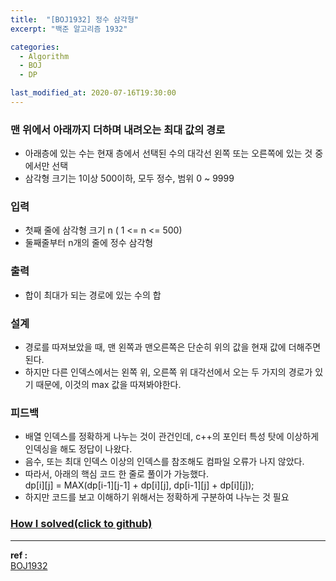 ```yaml
---
title:  "[BOJ1932] 정수 삼각형"
excerpt: "백준 알고리즘 1932"

categories:
  - Algorithm
  - BOJ
  - DP

last_modified_at: 2020-07-16T19:30:00
---
```


### 맨 위에서 아래까지 더하며 내려오는 최대 값의 경로
- 아래층에 있는 수는 현재 층에서 선택된 수의 대각선 왼쪽 또는 오른쪽에 있는 것 중에서만 선택
- 삼각형 크기는 1이상 500이하, 모두 정수, 범위 0 ~ 9999

### 입력
- 첫째 줄에 삼각형 크기 n ( 1 <= n <= 500)
- 둘째줄부터 n개의 줄에 정수 삼각형

### 출력
- 합이 최대가 되는 경로에 있는 수의 합

### 설계
- 경로를 따져보았을 때, 맨 왼쪽과 맨오른쪽은 단순히 위의 값을 현재 값에 더해주면 된다.
- 하지만 다른 인덱스에서는 왼쪽 위, 오른쪽 위 대각선에서 오는 두 가지의 경로가 있기 때문에, 이것의 max 값을 따져봐야한다.

### 피드백
- 배열 인덱스를 정확하게 나누는 것이 관건인데, c++의 포인터 특성 탓에 이상하게 인덱싱을 해도 정답이 나왔다.
- 음수, 또는 최대 인덱스 이상의 인덱스를 참조해도 컴파일 오류가 나지 않았다.
- 따라서, 아래의 핵심 코드 한 줄로 풀이가 가능했다.  
  dp[i][j] = MAX(dp[i-1][j-1] + dp[i][j], dp[i-1][j] + dp[i][j]);
- 하지만 코드를 보고 이해하기 위해서는 정확하게 구분하여 나누는 것 필요


### [How I solved(click to github)](https://github.com/mindflip/Algorithm_BOJ/blob/master/boj1932.cpp)

----
**ref :**  
[BOJ1932](https://www.acmicpc.net/problem/1932)
